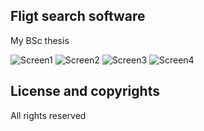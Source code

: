 ## Fligt search software

My BSc thesis

![Screen1](https://raw.github.com/mkrstic/airdb/master/screenshots/screen-1.png) ![Screen2](https://raw.github.com/mkrstic/airdb/master/screenshots/screen-2.png)
![Screen3](https://raw.github.com/mkrstic/airdb/master/screenshots/screen-3.png) ![Screen4](https://raw.github.com/mkrstic/airdb/master/screenshots/screen-4.png)

## License and copyrights

All rights reserved
